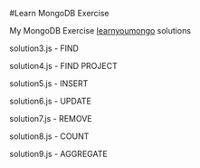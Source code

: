 #Learn MongoDB Exercise

My MongoDB Exercise [learnyoumongo](https://github.com/evanlucas/learnyoumongo) solutions


solution3.js - FIND

solution4.js - FIND PROJECT

solution5.js - INSERT

solution6.js - UPDATE

solution7.js - REMOVE

solution8.js - COUNT

solution9.js - AGGREGATE
